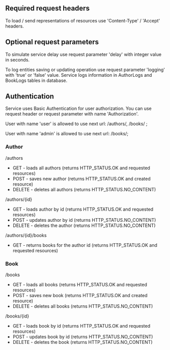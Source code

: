 ## Required request headers
To load / send representations of resources use 'Content-Type' / 'Accept' headers.

## Optional request parameters
To simulate service delay use request parameter 'delay' with integer value in seconds.

To log entities saving or updating operation use request parameter 'logging' with 'true' or 'false' value.
Service logs information in AuthorLogs and BookLogs tables in database.

## Authentication
Service uses Basic Authentication for user authorization.
You can use request header or request parameter with name 'Authorization'. 

User with name 'user' is allowed to use next url: /authors/, /books/ ;

User with name 'admin' is allowed to use next url: /books/;

### Author
/authors
- GET - loads all authors (returns HTTP_STATUS.OK and requested resources)
- POST - saves new author (returns HTTP_STATUS.OK and created resource)
- DELETE - deletes all authors (returns HTTP_STATUS.NO_CONTENT)

/authors/{id}
- GET - loads author by id (returns HTTP_STATUS.OK and requested resources)
- POST - updates author by id (returns HTTP_STATUS.NO_CONTENT)
- DELETE - deletes the author (returns HTTP_STATUS.NO_CONTENT)

/authors/{id}/books
- GET - returns books for the author id (returns HTTP_STATUS.OK and requested resources)

### Book
/books
- GET - loads all books (returns HTTP_STATUS.OK and requested resources)
- POST - saves new book (returns HTTP_STATUS.OK and created resource)
- DELETE - deletes all books (returns HTTP_STATUS.NO_CONTENT)

/books/{id}
- GET - loads book by id (returns HTTP_STATUS.OK and requested resources)
- POST - updates book by id (returns HTTP_STATUS.NO_CONTENT)
- DELETE - deletes the book (returns HTTP_STATUS.NO_CONTENT)
